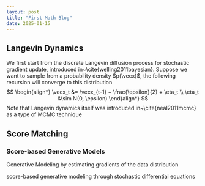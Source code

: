 ```yaml
---
layout: post
title: "First Math Blog"
date: 2025-01-15
---
```


## Langevin Dynamics
We first start from the discrete Langevin diffusion process for stochastic gradient update, introduced in~\cite{welling2011bayesian}. Suppose we want to sample from a probability density $p(\vecx)$, the following recursion will converge to this distribution
$$
\begin{align*}
\vecx_t &= \vecx_{t-1} + \frac{\epsilon}{2} + \eta_t \\
\eta_t &\sim N(0, \epsilon)
\end{align*}
$$
Note that Langevin dynamics itself was introduced in~\cite{neal2011mcmc} as a type of MCMC technique


## Score Matching
### Score-based Generative Models
Generative Modeling by estimating gradients of the data distribution  


score-based generative modeling through stochastic differential equations
